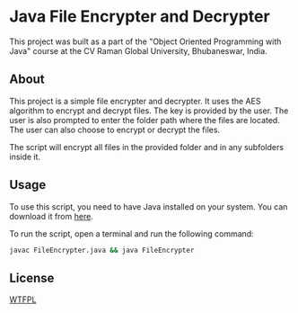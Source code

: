 # Java File Encrypter and Decrypter

This project was built as a part of the "Object Oriented Programming with Java" course at the CV Raman Global University, Bhubaneswar, India.

## About

This project is a simple file encrypter and decrypter. It uses the AES algorithm to encrypt and decrypt files. The key is provided by the user. The user is also prompted to enter the folder path where the files are located. The user can also choose to encrypt or decrypt the files.

The script will encrypt all files in the provided folder and in any subfolders inside it.

## Usage

To use this script, you need to have Java installed on your system. You can download it from [here](https://www.oracle.com/in/java/technologies/downloads/).

To run the script, open a terminal and run the following command:

```bash
javac FileEncrypter.java && java FileEncrypter
```

## License

[WTFPL](http://www.wtfpl.net/about/)
